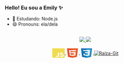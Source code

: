 ### Hello! Eu sou a Emily ✨


- 🌱 Estudando: Node.js
- 😄 Pronouns: ela/dela

<br>
<div align = "center">
  
  <a href="https://github.com/EmilyCavalcanti">
  
  <img height="165em" src="https://github-readme-stats.vercel.app/api?username=emilycavalcanti&show_icons=true&theme=onedark&include_all_commits=true&count_private=true"/>
  
  <img height="165em" src="https://github-readme-stats.vercel.app/api/top-langs/?username=emilycavalcanti&layout=compact&langs_count=168&theme=tokyonight"/>
</div>

  <div style="display: inline_block" align = "center"> <br>
  <img align="center" alt="Rafa-Js" height="30" width="40" src="https://raw.githubusercontent.com/devicons/devicon/master/icons/javascript/javascript-plain.svg">
  <img align="center" alt="Raíza-HTML" height="30" width="40" src="https://raw.githubusercontent.com/devicons/devicon/master/icons/html5/html5-original.svg">
  <img align="center" alt="Raíza-CSS" height="30" width="40" src="https://raw.githubusercontent.com/devicons/devicon/master/icons/css3/css3-original.svg">
  <img align="center" alt="Raíza-Git" height="60" width="80"<img src="https://cdn.jsdelivr.net/gh/devicons/devicon/icons/git/git-plain-wordmark.svg" />
  </div>
